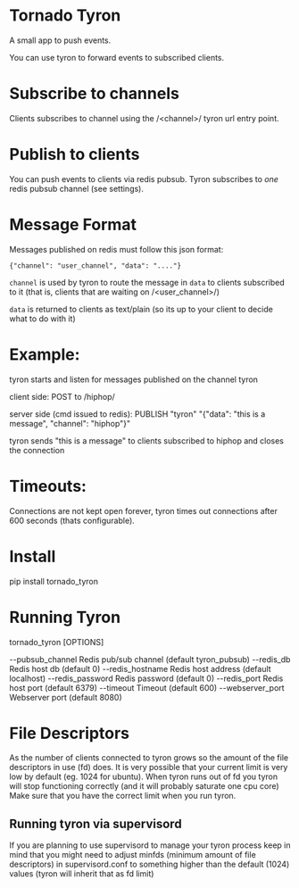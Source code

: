Tornado Tyron
=============

A small app to push events.

You can use tyron to forward events to subscribed clients.

Subscribe to channels
====================
Clients subscribes to channel using the /\<channel\>/ tyron url entry point.

Publish to clients
==================
You can push events to clients via redis pubsub.
Tyron subscribes to *one* redis pubsub channel (see settings).

Message Format
==============
Messages published on redis must follow this json format:

`{"channel": "user_channel", "data": "...."}`

`channel` is used by tyron to route the message in `data` to clients
subscribed to it (that is, clients that are waiting on /\<user_channel\>/)

`data` is returned to clients as text/plain (so its up to your client to decide what to do with it)


Example:
========

tyron starts and listen for messages published on the channel tyron

client side: POST to /hiphop/

server side (cmd issued to redis): PUBLISH "tyron" "{\"data\": \"this is a message\", \"channel\": \"hiphop\"}"

tyron sends "this is a message" to clients subscribed to hiphop and closes the connection


Timeouts:
=========

Connections are not kept open forever, tyron times out connections after 600 seconds (thats configurable).


Install
=======

pip install tornado_tyron


Running Tyron
=============

tornado_tyron [OPTIONS]

  --pubsub_channel                 Redis pub/sub channel (default tyron_pubsub)
  --redis_db                       Redis host db (default 0)
  --redis_hostname                 Redis host address (default localhost)
  --redis_password                 Redis password (default 0)
  --redis_port                     Redis host port (default 6379)
  --timeout                        Timeout (default 600)
  --webserver_port                 Webserver port (default 8080)


File Descriptors
================

As the number of clients connected to tyron grows so the amount of the file descriptors in use (fd) does.
It is very possible that your current limit is very low by default (eg. 1024 for ubuntu).
When tyron runs out of fd you tyron will stop functioning correctly (and it will probably saturate one cpu core)
Make sure that you have the correct limit when you run tyron.


Running tyron via supervisord
-----------------------------

If you are planning to use supervisord to manage your tyron process keep in mind that you might need to adjust minfds (minimum amount of file descriptors)
in supervisord.conf to something higher than the default (1024) values (tyron will inherit that as fd limit)




